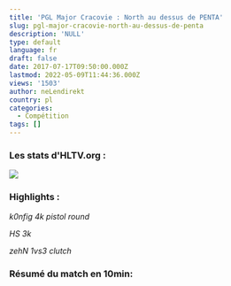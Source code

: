 ```yaml
---
title: 'PGL Major Cracovie : North au dessus de PENTA'
slug: pgl-major-cracovie-north-au-dessus-de-penta
description: 'NULL'
type: default
language: fr
draft: false
date: 2017-07-17T09:50:00.000Z
lastmod: 2022-05-09T11:44:36.000Z
views: '1503'
author: neLendirekt
country: pl
categories:
  - Compétition
tags: []
---
```

### Les stats d'HLTV.org :

_![](/storage/images/596c88173179cpentapng.png)_

### Highlights :

_k0nfig 4k pistol round_   

_HS 3k_   

_zehN 1vs3 clutch_   

### Résumé du match en 10min:
